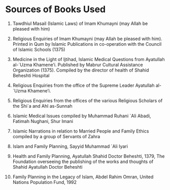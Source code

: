 Sources of Books Used
=====================

1. Tawdhiul Masail (Islamic Laws) of Imam Khumayni (may Allah be pleased
with him)

2. Religious Enquiries of Imam Khumayni (may Allah be pleased with him).
Printed in Qum by Islamic Publications in co-operation with the Council
of Islamic Schools (1375)

3. Medicine in the Light of Ijtihad, Islamic Medical Questions from
Ayatullah al-\`Uzma Khamene’i. Published by Mabrur Cultural Assistance
Organization (1375). Compiled by the director of health of Shahid
Beheshti Hospital

4. Religious Enquiries from the office of the Supreme Leader Ayatullah
al-\`Uzma Khamene’i.

5. Religious Enquiries from the offices of the various Religious
Scholars of the Shi\`a and Ahl as-Sunnah

6. Islamic Medical Issues compiled by Muhammad Ruhani \`Ali Abadi,
Fatimah Nughani, Shur Imani

7. Islamic Narrations in relation to Married People and Family Ethics
compiled by a group of Servants of Zahra

8. Islam and Family Planning, Sayyid Muhammad \`Ali Iyari

9. Health and Family Planning, Ayatullah Shahid Doctor Beheshti, 1379,
The Foundation overseeing the publishing of the works and thoughts of
Shahid Ayatullah Doctor Beheshti

10. Family Planning in the Legacy of Islam, Abdel Rahim Omran, United
Nations Population Fund, 1992


